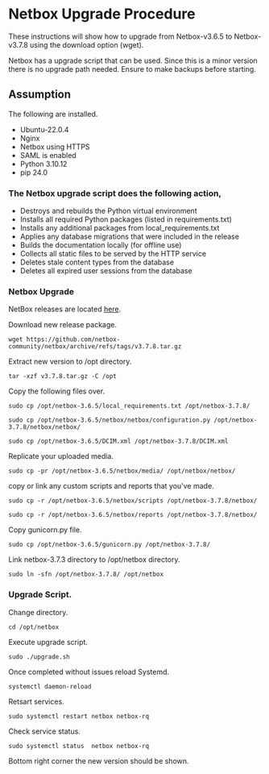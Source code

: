 # Netbox Upgrade Procedure

These instructions will show how to upgrade from Netbox-v3.6.5 to Netbox-v3.7.8 using the download option (wget).

Netbox has a upgrade script that can be used. Since this is a minor version there is no upgrade path needed. Ensure to make backups before starting. 

## Assumption

The following are installed.

* Ubuntu-22.0.4
* Nginx 
* Netbox using HTTPS
* SAML is enabled
* Python 3.10.12
* pip 24.0


### The Netbox upgrade script does the following action,  

* Destroys and rebuilds the Python virtual environment
* Installs all required Python packages (listed in requirements.txt)
* Installs any additional packages from local_requirements.txt
* Applies any database migrations that were included in the release
* Builds the documentation locally (for offline use)
* Collects all static files to be served by the HTTP service
* Deletes stale content types from the database
* Deletes all expired user sessions from the database

### Netbox Upgrade

NetBox releases are located [here](https://github.com/netbox-community/netbox/releases).

Download new release package.

```
wget https://github.com/netbox-community/netbox/archive/refs/tags/v3.7.8.tar.gz
```

Extract new version to /opt directory.

```
tar -xzf v3.7.8.tar.gz -C /opt
```

Copy the following files over.

```
sudo cp /opt/netbox-3.6.5/local_requirements.txt /opt/netbox-3.7.8/
```
```
sudo cp /opt/netbox-3.6.5/netbox/netbox/configuration.py /opt/netbox-3.7.8/netbox/netbox/
```

```
sudo cp /opt/netbox-3.6.5/DCIM.xml /opt/netbox-3.7.8/DCIM.xml
```


Replicate your uploaded media.

 ```
sudo cp -pr /opt/netbox-3.6.5/netbox/media/ /opt/netbox/netbox/
```

copy or link any custom scripts and reports that you've made.

```
sudo cp -r /opt/netbox-3.6.5/netbox/scripts /opt/netbox-3.7.8/netbox/
```
```
sudo cp -r /opt/netbox-3.6.5/netbox/reports /opt/netbox-3.7.8/netbox/
```

Copy gunicorn.py file.

```
sudo cp /opt/netbox-3.6.5/gunicorn.py /opt/netbox-3.7.8/
```

Link netbox-3.7.3 directory to /opt/netbox directory.

```
sudo ln -sfn /opt/netbox-3.7.8/ /opt/netbox
```

###  Upgrade Script.

Change directory.

```
cd /opt/netbox
```

Execute upgrade script.

```
sudo ./upgrade.sh
```

Once completed without issues reload Systemd.

```
systemctl daemon-reload
```

Retsart services.

```
sudo systemctl restart netbox netbox-rq
```

Check service status.

```
sudo systemctl status  netbox netbox-rq
```

Bottom right corner the new version should be shown.
